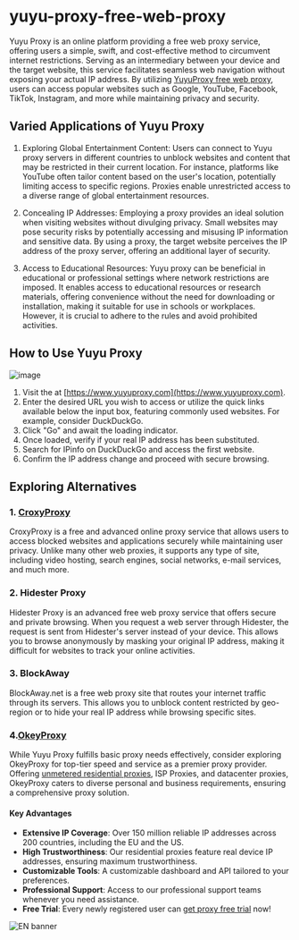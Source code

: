 # yuyu-proxy-free-web-proxy

Yuyu Proxy is an online platform providing a free web proxy service, offering users a simple, swift, and cost-effective method to circumvent internet restrictions. Serving as an intermediary between your device and the target website, this service facilitates seamless web navigation without exposing your actual IP address. By utilizing [YuyuProxy free web proxy](https://www.okeyproxy.com/proxy/what-is-yuyu-proxy-and-how-to-use-it/?link=b63b57), users can access popular websites such as Google, YouTube, Facebook, TikTok, Instagram, and more while maintaining privacy and security.

## Varied Applications of Yuyu Proxy

1. Exploring Global Entertainment Content: Users can connect to Yuyu proxy servers in different countries to unblock websites and content that may be restricted in their current location. For instance, platforms like YouTube often tailor content based on the user's location, potentially limiting access to specific regions. Proxies enable unrestricted access to a diverse range of global entertainment resources.

2. Concealing IP Addresses: Employing a proxy provides an ideal solution when visiting websites without divulging privacy. Small websites may pose security risks by potentially accessing and misusing IP information and sensitive data. By using a proxy, the target website perceives the IP address of the proxy server, offering an additional layer of security.

3. Access to Educational Resources: Yuyu proxy can be beneficial in educational or professional settings where network restrictions are imposed. It enables access to educational resources or research materials, offering convenience without the need for downloading or installation, making it suitable for use in schools or workplaces. However, it is crucial to adhere to the rules and avoid prohibited activities.

## How to Use Yuyu Proxy
![image](https://github.com/okeyproxy2/yuyu-proxy-free-web-proxy/assets/155126786/c4ab8073-77fa-4950-b73f-938aac175a6b)

1. Visit the at [https://www.yuyuproxy.com](https://www.yuyuproxy.com).
2. Enter the desired URL you wish to access or utilize the quick links available below the input box, featuring commonly used websites. For example, consider DuckDuckGo.
3. Click "Go" and await the loading indicator.
4. Once loaded, verify if your real IP address has been substituted.
5. Search for IPinfo on DuckDuckGo and access the first website.
6. Confirm the IP address change and proceed with secure browsing.

## Exploring Alternatives

### 1. [CroxyProxy](https://www.okeyproxy.com/proxy/croxy-proxy-for-youtube-unblocked/?link=b63b57)
CroxyProxy is a free and advanced online proxy service that allows users to access blocked websites and applications securely while maintaining user privacy. Unlike many other web proxies, it supports any type of site, including video hosting, search engines, social networks, e-mail services, and much more.

### 2. Hidester Proxy
Hidester Proxy is an advanced free web proxy service that offers secure and private browsing. When you request a web server through Hidester, the request is sent from Hidester's server instead of your device. This allows you to browse anonymously by masking your original IP address, making it difficult for websites to track your online activities.

### 3. BlockAway
BlockAway.net is a free web proxy site that routes your internet traffic through its servers. This allows you to unblock content restricted by geo-region or to hide your real IP address while browsing specific sites.

### 4.[OkeyProxy](https://www.okeyproxy.com/en?link=b63b57)
While Yuyu Proxy fulfills basic proxy needs effectively, consider exploring OkeyProxy for top-tier speed and service as a premier proxy provider. Offering [unmetered residential proxies](https://www.okeyproxy.com/en/residential-proxies?link=b63b57), ISP Proxies, and datacenter proxies, OkeyProxy caters to diverse personal and business requirements, ensuring a comprehensive proxy solution.

#### Key Advantages

- **Extensive IP Coverage**: Over 150 million reliable IP addresses across 200 countries, including the EU and the US.
- **High Trustworthiness**: Our residential proxies feature real device IP addresses, ensuring maximum trustworthiness.
- **Customizable Tools**: A customizable dashboard and API tailored to your preferences.
- **Professional Support**: Access to our professional support teams whenever you need assistance.
- **Free Trial**: Every newly registered user can [get proxy free trial](https://www.okeyproxy.com/proxy?link=b63b57) now!

![EN banner](https://github.com/okeyproxy2/yuyu-proxy-free-web-proxy/assets/155126786/c03316d2-7845-4133-b7d2-3a0e7a1e629f)


